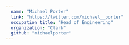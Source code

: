 ```yaml
---
  name: "Michael Porter"
  link: "https://twitter.com/michael__porter"
  occupation_title: "Head of Engineering"
  organization: "Clark"
  github: "michaelporter"
---
```

